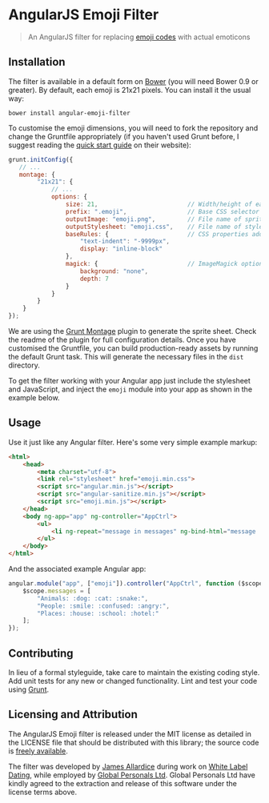 # AngularJS Emoji Filter

> An AngularJS filter for replacing [emoji codes](http://www.emoji-cheat-sheet.com) with actual emoticons

## Installation

The filter is available in a default form on [Bower](http://bower.io) (you will need Bower 0.9 or greater). By default, each emoji is 21x21 pixels. You can install it the usual way:

    bower install angular-emoji-filter

To customise the emoji dimensions, you will need to fork the repository and change the Gruntfile appropriately (if you haven't used Grunt before, I suggest reading the [quick start guide](http://gruntjs.com/getting-started) on their website):

```js
grunt.initConfig({
   // ...
   montage: {
        "21x21": {
            // ...
            options: {
                size: 21,                         // Width/height of each icon
                prefix: ".emoji",                 // Base CSS selector
                outputImage: "emoji.png",         // File name of sprite sheet
                outputStylesheet: "emoji.css",    // File name of stylesheet
                baseRules: {                      // CSS properties added to the base rule
                    "text-indent": "-9999px",
                    display: "inline-block"
                },
                magick: {                         // ImageMagick options
                    background: "none",
                    depth: 7
                }
            }
        }
    }
});
```

We are using the [Grunt Montage](https://github.com/globaldev/grunt-montage) plugin to generate the sprite sheet. Check the readme of the plugin for full configuration details. Once you have customised the Gruntfile, you can build production-ready assets by running the default Grunt task. This will generate the necessary files in the `dist` directory.

To get the filter working with your Angular app just include the stylesheet and JavaScript, and inject the `emoji` module into your app as shown in the example below.

## Usage

Use it just like any Angular filter. Here's some very simple example markup:

```html
<html>
    <head>
        <meta charset="utf-8">
        <link rel="stylesheet" href="emoji.min.css">
        <script src="angular.min.js"></script>
        <script src="angular-sanitize.min.js"></script>
        <script src="emoji.min.js"></script>
    </head>
    <body ng-app="app" ng-controller="AppCtrl">
        <ul>
            <li ng-repeat="message in messages" ng-bind-html="message | emoji"></li>
        </ul>
    </body>
</html>
```

And the associated example Angular app:

```js
angular.module("app", ["emoji"]).controller("AppCtrl", function ($scope) {
    $scope.messages = [
        "Animals: :dog: :cat: :snake:",
        "People: :smile: :confused: :angry:",
        "Places: :house: :school: :hotel:"
    ];
});
```

## Contributing
In lieu of a formal styleguide, take care to maintain the existing coding style. Add unit tests for any new or changed functionality. Lint and test your code using [Grunt](http://gruntjs.com/).

## Licensing and Attribution
The AngularJS Emoji filter is released under the MIT license as detailed in the LICENSE file that should be distributed with this library; the source code is [freely available](http://github.com/globaldev/angular-emoji-filter).

The filter was developed by [James Allardice](http://jamesallardice.com) during work on [White Label Dating](http://www.whitelabeldating.com/), while employed by [Global Personals Ltd](http://www.globalpersonals.co.uk).  Global Personals Ltd have kindly agreed to the extraction and release of this software under the license terms above.